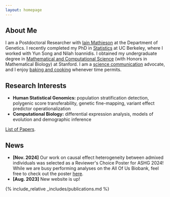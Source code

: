 ```yaml
---
layout: homepage
---
```


## About Me

I am a Postdoctoral Researcher with [Iain Mathieson](https://www.med.upenn.edu/mathieson-lab/) at the Department of Genetics. I recently completed my PhD in [Statistics](https://statistics.berkeley.edu/) at UC Berkeley, where I worked with Yun Song and Nilah Ioannidis. I obtained my undergraduate degree in [Mathematical and Computational Science](https://mcs.stanford.edu/) (with Honors in Mathematical Biology) at Stanford. I am a [science communication](./scicomm.md) advocate, and I enjoy [baking and cooking](./food.md) whenever time permits.      

## Research Interests

- **Human Statistical Genomics:** population stratification detection, polygenic score transferability, genetic fine-mapping, variant effect predictor operationalization     
- **Computational Biology:** differential expression analysis, models of evolution and demographic inference    

[List of Papers](./research.md).

## News

- **[Nov. 2024]** Our work on causal effect heterogeneity between admixed individuals was selected as a Reviewer's Choice Poster for ASHG 2024! While we are busy performing analyses on the All Of Us Biobank, feel free to check out the poster [here](https://alanaw1.github.io/assets/files/AAw_ASHG2024_poster). 
- **[Aug. 2023]** New website is up!

{% include_relative _includes/publications.md %}